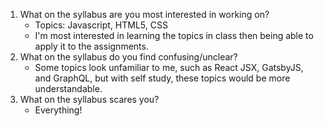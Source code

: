 1. What on the syllabus are you most interested in working on?
   - Topics: Javascript, HTML5, CSS
   - I'm most interested in learning the topics in class then being able to apply it to the assignments.
2. What on the syllabus do you find confusing/unclear? 
   - Some topics look unfamiliar to me, such as React JSX, GatsbyJS, and GraphQL, but with self study, these topics would be more
     understandable.
3. What on the syllabus scares you? 
   - Everything! 
